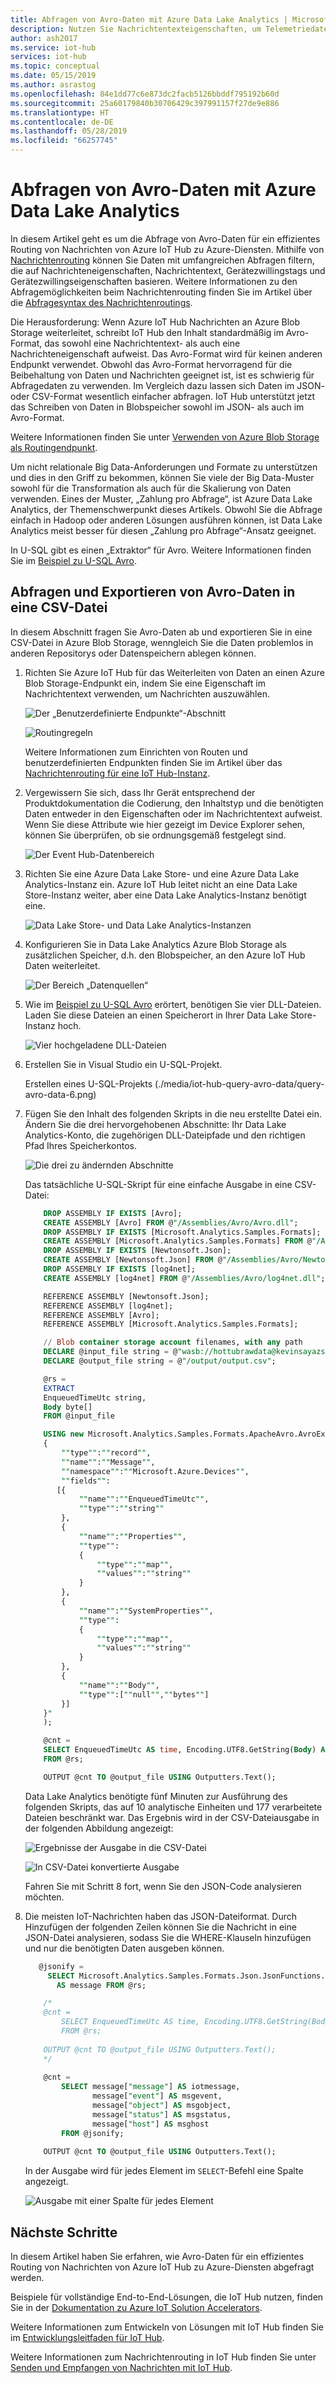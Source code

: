 ```yaml
---
title: Abfragen von Avro-Daten mit Azure Data Lake Analytics | Microsoft-Dokumentation
description: Nutzen Sie Nachrichtentexteigenschaften, um Telemetriedaten von Geräten an Blobspeicher weiterzuleiten und die im Avro-Format in Blobspeicher geschriebenen Daten abzufragen.
author: ash2017
ms.service: iot-hub
services: iot-hub
ms.topic: conceptual
ms.date: 05/15/2019
ms.author: asrastog
ms.openlocfilehash: 84e1dd77c6e873dc2facb5126bbddf795192b60d
ms.sourcegitcommit: 25a60179840b30706429c397991157f27de9e886
ms.translationtype: HT
ms.contentlocale: de-DE
ms.lasthandoff: 05/28/2019
ms.locfileid: "66257745"
---
```

# <a name="query-avro-data-by-using-azure-data-lake-analytics"></a>Abfragen von Avro-Daten mit Azure Data Lake Analytics

In diesem Artikel geht es um die Abfrage von Avro-Daten für ein effizientes Routing von Nachrichten von Azure IoT Hub zu Azure-Diensten. Mithilfe von [Nachrichtenrouting](iot-hub-devguide-messages-d2c.md) können Sie Daten mit umfangreichen Abfragen filtern, die auf Nachrichteneigenschaften, Nachrichtentext, Gerätezwillingstags und Gerätezwillingseigenschaften basieren. Weitere Informationen zu den Abfragemöglichkeiten beim Nachrichtenrouting finden Sie im Artikel über die [Abfragesyntax des Nachrichtenroutings](iot-hub-devguide-routing-query-syntax.md).

Die Herausforderung: Wenn Azure IoT Hub Nachrichten an Azure Blob Storage weiterleitet, schreibt IoT Hub den Inhalt standardmäßig im Avro-Format, das sowohl eine Nachrichtentext- als auch eine Nachrichteneigenschaft aufweist. Das Avro-Format wird für keinen anderen Endpunkt verwendet. Obwohl das Avro-Format hervorragend für die Beibehaltung von Daten und Nachrichten geeignet ist, ist es schwierig für Abfragedaten zu verwenden. Im Vergleich dazu lassen sich Daten im JSON- oder CSV-Format wesentlich einfacher abfragen. IoT Hub unterstützt jetzt das Schreiben von Daten in Blobspeicher sowohl im JSON- als auch im Avro-Format.

Weitere Informationen finden Sie unter [Verwenden von Azure Blob Storage als Routingendpunkt](iot-hub-devguide-messages-d2c.md#azure-blob-storage).

Um nicht relationale Big Data-Anforderungen und Formate zu unterstützen und dies in den Griff zu bekommen, können Sie viele der Big Data-Muster sowohl für die Transformation als auch für die Skalierung von Daten verwenden. Eines der Muster, „Zahlung pro Abfrage“, ist Azure Data Lake Analytics, der Themenschwerpunkt dieses Artikels. Obwohl Sie die Abfrage einfach in Hadoop oder anderen Lösungen ausführen können, ist Data Lake Analytics meist besser für diesen „Zahlung pro Abfrage“-Ansatz geeignet.

In U-SQL gibt es einen „Extraktor“ für Avro. Weitere Informationen finden Sie im [Beispiel zu U-SQL Avro](https://github.com/Azure/usql/tree/master/Examples/AvroExamples).

## <a name="query-and-export-avro-data-to-a-csv-file"></a>Abfragen und Exportieren von Avro-Daten in eine CSV-Datei

In diesem Abschnitt fragen Sie Avro-Daten ab und exportieren Sie in eine CSV-Datei in Azure Blob Storage, wenngleich Sie die Daten problemlos in anderen Repositorys oder Datenspeichern ablegen können.

1. Richten Sie Azure IoT Hub für das Weiterleiten von Daten an einen Azure Blob Storage-Endpunkt ein, indem Sie eine Eigenschaft im Nachrichtentext verwenden, um Nachrichten auszuwählen.

   ![Der „Benutzerdefinierte Endpunkte“-Abschnitt](./media/iot-hub-query-avro-data/query-avro-data-1a.png)

   ![Routingregeln](./media/iot-hub-query-avro-data/query-avro-data-1b.png)

   Weitere Informationen zum Einrichten von Routen und benutzerdefinierten Endpunkten finden Sie im Artikel über das [Nachrichtenrouting für eine IoT Hub-Instanz](iot-hub-create-through-portal.md#message-routing-for-an-iot-hub).

2. Vergewissern Sie sich, dass Ihr Gerät entsprechend der Produktdokumentation die Codierung, den Inhaltstyp und die benötigten Daten entweder in den Eigenschaften oder im Nachrichtentext aufweist. Wenn Sie diese Attribute wie hier gezeigt im Device Explorer sehen, können Sie überprüfen, ob sie ordnungsgemäß festgelegt sind.

   ![Der Event Hub-Datenbereich](./media/iot-hub-query-avro-data/query-avro-data-2.png)

3. Richten Sie eine Azure Data Lake Store- und eine Azure Data Lake Analytics-Instanz ein. Azure IoT Hub leitet nicht an eine Data Lake Store-Instanz weiter, aber eine Data Lake Analytics-Instanz benötigt eine.

   ![Data Lake Store- und Data Lake Analytics-Instanzen](./media/iot-hub-query-avro-data/query-avro-data-3.png)

4. Konfigurieren Sie in Data Lake Analytics Azure Blob Storage als zusätzlichen Speicher, d.h. den Blobspeicher, an den Azure IoT Hub Daten weiterleitet.

   ![Der Bereich „Datenquellen“](./media/iot-hub-query-avro-data/query-avro-data-4.png)

5. Wie im [Beispiel zu U-SQL Avro](https://github.com/Azure/usql/tree/master/Examples/AvroExamples) erörtert, benötigen Sie vier DLL-Dateien. Laden Sie diese Dateien an einen Speicherort in Ihrer Data Lake Store-Instanz hoch.

   ![Vier hochgeladene DLL-Dateien](./media/iot-hub-query-avro-data/query-avro-data-5.png)

6. Erstellen Sie in Visual Studio ein U-SQL-Projekt.

   Erstellen eines U-SQL-Projekts (./media/iot-hub-query-avro-data/query-avro-data-6.png)

7. Fügen Sie den Inhalt des folgenden Skripts in die neu erstellte Datei ein. Ändern Sie die drei hervorgehobenen Abschnitte: Ihr Data Lake Analytics-Konto, die zugehörigen DLL-Dateipfade und den richtigen Pfad Ihres Speicherkontos.

   ![Die drei zu ändernden Abschnitte](./media/iot-hub-query-avro-data/query-avro-data-7a.png)

   Das tatsächliche U-SQL-Skript für eine einfache Ausgabe in eine CSV-Datei:

    ```sql
        DROP ASSEMBLY IF EXISTS [Avro];
        CREATE ASSEMBLY [Avro] FROM @"/Assemblies/Avro/Avro.dll";
        DROP ASSEMBLY IF EXISTS [Microsoft.Analytics.Samples.Formats];
        CREATE ASSEMBLY [Microsoft.Analytics.Samples.Formats] FROM @"/Assemblies/Avro/Microsoft.Analytics.Samples.Formats.dll";
        DROP ASSEMBLY IF EXISTS [Newtonsoft.Json];
        CREATE ASSEMBLY [Newtonsoft.Json] FROM @"/Assemblies/Avro/Newtonsoft.Json.dll";
        DROP ASSEMBLY IF EXISTS [log4net];
        CREATE ASSEMBLY [log4net] FROM @"/Assemblies/Avro/log4net.dll";

        REFERENCE ASSEMBLY [Newtonsoft.Json];
        REFERENCE ASSEMBLY [log4net];
        REFERENCE ASSEMBLY [Avro];
        REFERENCE ASSEMBLY [Microsoft.Analytics.Samples.Formats];

        // Blob container storage account filenames, with any path
        DECLARE @input_file string = @"wasb://hottubrawdata@kevinsayazstorage/kevinsayIoT/{*}/{*}/{*}/{*}/{*}/{*}";
        DECLARE @output_file string = @"/output/output.csv";

        @rs =
        EXTRACT
        EnqueuedTimeUtc string,
        Body byte[]
        FROM @input_file

        USING new Microsoft.Analytics.Samples.Formats.ApacheAvro.AvroExtractor(@"
        {
            ""type"":""record"",
            ""name"":""Message"",
            ""namespace"":""Microsoft.Azure.Devices"",
            ""fields"":
           [{
                ""name"":""EnqueuedTimeUtc"",
                ""type"":""string""
            },
            {
                ""name"":""Properties"",
                ""type"":
                {
                    ""type"":""map"",
                    ""values"":""string""
                }
            },
            {
                ""name"":""SystemProperties"",
                ""type"":
                {
                    ""type"":""map"",
                    ""values"":""string""
                }
            },
            {
                ""name"":""Body"",
                ""type"":[""null"",""bytes""]
            }]
        }"
        );

        @cnt =
        SELECT EnqueuedTimeUtc AS time, Encoding.UTF8.GetString(Body) AS jsonmessage
        FROM @rs;

        OUTPUT @cnt TO @output_file USING Outputters.Text(); 
    ```

    Data Lake Analytics benötigte fünf Minuten zur Ausführung des folgenden Skripts, das auf 10 analytische Einheiten und 177 verarbeitete Dateien beschränkt war. Das Ergebnis wird in der CSV-Dateiausgabe in der folgenden Abbildung angezeigt:

    ![Ergebnisse der Ausgabe in die CSV-Datei](./media/iot-hub-query-avro-data/query-avro-data-7b.png)

    ![In CSV-Datei konvertierte Ausgabe](./media/iot-hub-query-avro-data/query-avro-data-7c.png)

    Fahren Sie mit Schritt 8 fort, wenn Sie den JSON-Code analysieren möchten.

8. Die meisten IoT-Nachrichten haben das JSON-Dateiformat. Durch Hinzufügen der folgenden Zeilen können Sie die Nachricht in eine JSON-Datei analysieren, sodass Sie die WHERE-Klauseln hinzufügen und nur die benötigten Daten ausgeben können.

    ```sql
       @jsonify =
         SELECT Microsoft.Analytics.Samples.Formats.Json.JsonFunctions.JsonTuple(Encoding.UTF8.GetString(Body))
           AS message FROM @rs;
    
        /*
        @cnt =
            SELECT EnqueuedTimeUtc AS time, Encoding.UTF8.GetString(Body) AS jsonmessage
            FROM @rs;
        
        OUTPUT @cnt TO @output_file USING Outputters.Text();
        */
        
        @cnt =
            SELECT message["message"] AS iotmessage,
                   message["event"] AS msgevent,
                   message["object"] AS msgobject,
                   message["status"] AS msgstatus,
                   message["host"] AS msghost
            FROM @jsonify;
            
        OUTPUT @cnt TO @output_file USING Outputters.Text();
    ```

    In der Ausgabe wird für jedes Element im `SELECT`-Befehl eine Spalte angezeigt.

    ![Ausgabe mit einer Spalte für jedes Element](./media/iot-hub-query-avro-data/query-avro-data-8.png)

## <a name="next-steps"></a>Nächste Schritte

In diesem Artikel haben Sie erfahren, wie Avro-Daten für ein effizientes Routing von Nachrichten von Azure IoT Hub zu Azure-Diensten abgefragt werden.

Beispiele für vollständige End-to-End-Lösungen, die IoT Hub nutzen, finden Sie in der [Dokumentation zu Azure IoT Solution Accelerators](/azure/iot-accelerators).

Weitere Informationen zum Entwickeln von Lösungen mit IoT Hub finden Sie im [Entwicklungsleitfaden für IoT Hub](iot-hub-devguide.md).

Weitere Informationen zum Nachrichtenrouting in IoT Hub finden Sie unter [Senden und Empfangen von Nachrichten mit IoT Hub](iot-hub-devguide-messaging.md).
